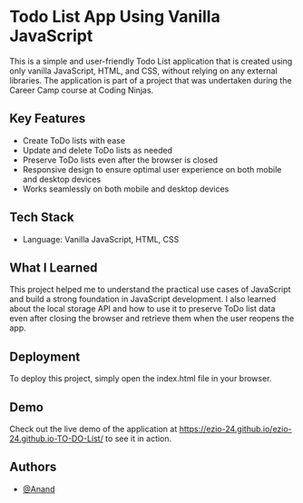 # Todo List App Using Vanilla JavaScript

This is a simple and user-friendly Todo List application that is created using only vanilla JavaScript, HTML, and CSS, without relying on any external libraries. The application is part of a project that was undertaken during the Career Camp course at Coding Ninjas.

## Key Features

- Create ToDo lists with ease
- Update and delete ToDo lists as needed
- Preserve ToDo lists even after the browser is closed
- Responsive design to ensure optimal user experience on both mobile and desktop devices
- Works seamlessly on both mobile and desktop devices

## Tech Stack

- Language: Vanilla JavaScript, HTML, CSS

## What I Learned

This project helped me to understand the practical use cases of JavaScript and build a strong foundation in JavaScript development. I also learned about the local storage API and how to use it to preserve ToDo list data even after closing the browser and retrieve them when the user reopens the app.

<!-- ## Installation

To install the Todo List app, use git:

```bash
git clone git@github.com:imsahadeb/todolist-coding-ninjas.git
cd todolist-coding-ninjas

``` -->
    
## Deployment
To deploy this project, simply open the index.html file in your browser.

## Demo

Check out the live demo of the application at https://ezio-24.github.io/ezio-24.github.io-TO-DO-List/ to see it in action.


## Authors

- [@Anand](https://github.com/ezio-24)

